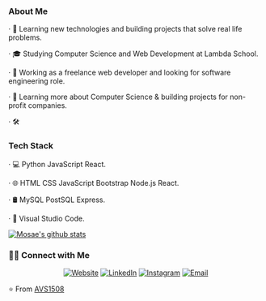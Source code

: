   <h3>About Me</h3>
  
· 🤔   Learning new technologies and building projects that solve real life problems.

· 🎓   Studying Computer Science and Web Development at Lambda School.

· 💼   Working as a freelance web developer and looking for software engineering role.

· 🌱   Learning more about Computer Science & building projects for non-profit companies.

· 🛠  <h3>Tech Stack</h3>

· 💻   Python JavaScript React.

· 🌐   HTML CSS JavaScript Bootstrap Node.js React.

· 🛢   MySQL PostSQL Express.

· 🔧   Visual Studio Code.

[![Mosae's github stats](https://github-readme-stats.vercel.app/api?username=mosae&show_icons=true)](https://github.com/anuraghazra/github-readme-stats)

<h3> 🤝🏻 Connect with Me </h3>

<p align="center">
<a href="https://www.adityavsingh.com/"><img alt="Website" src="https://img.shields.io/badge/Website-www.adityavsingh.com-blue?style=flat-square&logo=google-chrome"></a>
<a href="https://www.linkedin.com/in/AVS1508/"><img alt="LinkedIn" src="https://img.shields.io/badge/LinkedIn-Aditya%20Vikram%20Singh-blue?style=flat-square&logo=linkedin"></a>
<a href="https://www.instagram.com/adityavs_/"><img alt="Instagram" src="https://img.shields.io/badge/Instagram-adityavs__-blue?style=flat-square&logo=instagram"></a>
<a href="mailto:avsingh@umass.edu"><img alt="Email" src="https://img.shields.io/badge/Email-avsingh@umass.edu-blue?style=flat-square&logo=gmail"></a>
</p>

⭐️ From [AVS1508](https://github.com/AVS1508)
     

